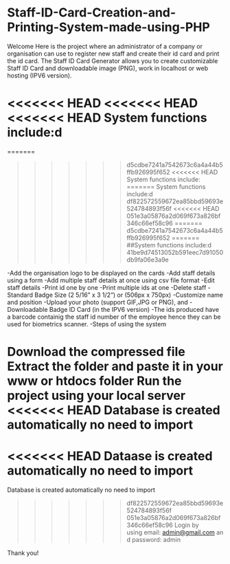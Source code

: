 # Staff-ID-Card-Creation-and-Printing-System-made-using-PHP
Welcome Here is the project where an administrator of a company or organisation can use to register new staff and create their id card and print the id card. The Staff ID Card Generator allows you to create customizable Staff ID Card and downloadable image (PNG), work in localhost or web hosting (IPV6 version).


<<<<<<< HEAD
<<<<<<< HEAD
<<<<<<< HEAD
System functions include:d
=======
=======
>>>>>>> d5cdbe7241a7542673c6a4a44b5ffb926995f652
<<<<<<< HEAD
System functions include:
=======
System functions include:d
>>>>>>> df822572559672ea85bbd59693e524784893f56f
<<<<<<< HEAD
>>>>>>> 051e3a05876a2d069f673a826bf346c66ef58c96
=======
>>>>>>> d5cdbe7241a7542673c6a4a44b5ffb926995f652
=======
##System functions include:d
>>>>>>> 41be9d74513052b591eec7d91050db9fa06e3a9e

-Add the organisation logo to be displayed on the cards
-Add staff details using a form
-Add multiple staff details at once using csv file format
-Edit staff details
-Print id one by one
-Print multiple ids at one
-Delete staff
-Standard Badge Size (2 5/16” x 3 1/2”) or (506px x 750px)
-Customize name and position
-Upload your photo (support GIF,JPG or PNG), and
-Downloadable Badge ID Card (in the IPV6 version)
-The ids produced have a barcode containig the staff id number of the employee hence they can be used for biometrics scanner.
-Steps of using the system

Download the compressed file
Extract the folder and paste it in your www or htdocs folder
Run the project using your local server
<<<<<<< HEAD
Database is created automatically no need to import
=======
<<<<<<< HEAD
Dataase is created automatically no need to import
=======
Database is created automatically no need to import
>>>>>>> df822572559672ea85bbd59693e524784893f56f
>>>>>>> 051e3a05876a2d069f673a826bf346c66ef58c96
Login by using email: admin@gmail.com and password: admin

Thank you!
